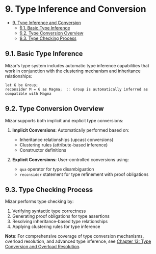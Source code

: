 # 9. Type Inference and Conversion

- [9. Type Inference and Conversion](#9-type-inference-and-conversion)
    - [9.1. Basic Type Inference](#91-basic-type-inference)
    - [9.2. Type Conversion Overview](#92-type-conversion-overview)
    - [9.3. Type Checking Process](#93-type-checking-process)

## 9.1. Basic Type Inference

Mizar's type system includes automatic type inference capabilities that work in conjunction with the clustering mechanism and inheritance relationships:

```mizar
let G be Group;
reconsider M = G as Magma;  :: Group is automatically inferred as compatible with Magma
```

## 9.2. Type Conversion Overview

Mizar supports both implicit and explicit type conversions:

1. **Implicit Conversions**: Automatically performed based on:
    - Inheritance relationships (upcast conversions)
    - Clustering rules (attribute-based inference)
    - Constructor definitions

2. **Explicit Conversions**: User-controlled conversions using:
    - `qua` operator for type disambiguation
    - `reconsider` statement for type refinement with proof obligations

## 9.3. Type Checking Process

Mizar performs type checking by:

1. Verifying syntactic type correctness
2. Generating proof obligations for type assertions
3. Resolving inheritance-based type relationships
4. Applying clustering rules for type inference

**Note**: For comprehensive coverage of type conversion mechanisms, overload resolution, and advanced type inference, see [Chapter 13: Type Conversion and Overload Resolution](./13.type_conversion_and_overload_resolution.md).
